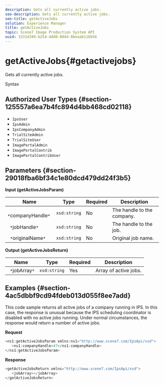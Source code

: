 ```yaml
---
description: Gets all currently active jobs.
seo-description: Gets all currently active jobs.
seo-title: getActiveJobs
solution: Experience Manager
title: getActiveJobs
topic: Scene7 Image Production System API
uuid: 3231d349-b254-4dd0-804d-8beaab116b56
---
```


# getActiveJobs{#getactivejobs}

Gets all currently active jobs.

 Syntax 

## Authorized User Types {#section-125557a6ea7b4fc894d4bb468cd02118}

* `IpsUser` 
* `IpsAdmin` 
* `IpsCompanyAdmin` 
* `TrialSiteAdmin` 
* `TrialSiteUser` 
* `ImagePortalAdmin` 
* `ImagePortalContrib` 
* `ImagePortalContribUser`

## Parameters {#section-29018fba6bf34c1e80dcd479dd24f3b5}

**Input (getActiveJobsParam)** 

|  Name  | Type  | Required  | Description  |
|---|---|---|---|
|  ` *`companyHandle`*`  | `xsd:string`  | No  | The handle to the company.  |
|  ` *`jobHandle`*`  | `xsd:string`  | No  | The handle to the job.  |
|  ` *`originalName`*`  | `xsd:string`  | No  | Original job name.  |

**Output (getActiveJobsReturn)** 

|  Name  | Type  | Required  | Description  |
|---|---|---|---|
|  ` *`jobArray`*`  | `xsd:string`  | Yes  | Array of active jobs.  |

## Examples {#section-4ac5dbbf9cd94fdeb013d055f8ee7add}

This code sample returns all active jobs of a company running in IPS. In this case, the response is unusual because the IPS scheduling coordinator is disabled with no active jobs running. Under normal circumstances, the response would return a number of active jobs.

**Request** 

```java
<ns1:getActiveJobsParam xmlns:ns1="http://www.scene7.com/IpsApi/xsd">
   <ns1:companyHandle>47</ns1:companyHandle>
</ns1:getActiveJobsParam>
```

**Response** 

```java
<getActiveJobsReturn xmlns="http://www.scene7.com/IpsApi/xsd">
   <jobArray></jobArray>
</getActiveJobsReturn>
```

